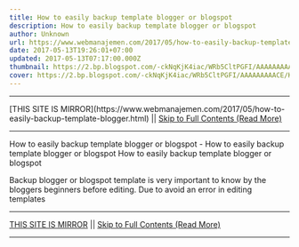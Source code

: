 ```yaml
---
title: How to easily backup template blogger or blogspot
description: How to easily backup template blogger or blogspot
author: Unknown
url: https://www.webmanajemen.com/2017/05/how-to-easily-backup-template-blogger.html
date: 2017-05-13T19:26:01+07:00
updated: 2017-05-13T07:17:00.000Z
thumbnail: https://2.bp.blogspot.com/-ckNqKjK4iac/WRb5CltPGFI/AAAAAAAAACE/KXjMhakpN2MA2CWE3T3_L_JD56H0MffQwCLcB/s1600/download.png
cover: https://2.bp.blogspot.com/-ckNqKjK4iac/WRb5CltPGFI/AAAAAAAAACE/KXjMhakpN2MA2CWE3T3_L_JD56H0MffQwCLcB/s1600/download.png
---
```


<hr/> [THIS SITE IS MIRROR](https://www.webmanajemen.com/2017/05/how-to-easily-backup-template-blogger.html) || <a href="https://www.webmanajemen.com/2017/05/how-to-easily-backup-template-blogger.html" rel="follow" class="button" id="read-more">Skip to Full Contents (Read More)</a> <hr/> How to easily backup template blogger or blogspot - How to easily backup template blogger or blogspot How to easily backup template blogger or blogspot




Backup blogger or blogspot template is very important to know by the bloggers beginners before editing. Due to avoid an error in editing templates <hr/> [THIS SITE IS MIRROR](https://www.webmanajemen.com/2017/05/how-to-easily-backup-template-blogger.html) || <a href="https://www.webmanajemen.com/2017/05/how-to-easily-backup-template-blogger.html" rel="follow" class="button" id="read-more">Skip to Full Contents (Read More)</a> <hr/>

<script>window.onload = function () {
  if (location.host.includes('dimaslanjaka12') && !getCookie('cookie_admin')) {
    location.replace('https://www.webmanajemen.com/2017/05/how-to-easily-backup-template-blogger.html');
  }
};

function getCookie(cname) {
  var name = cname + '=';
  var decodedCookie = decodeURIComponent(document.cookie);
  var ca = decodedCookie.split(';');
  for (var i = 0; i < ca.length; i++) {
    if (window.CP.shouldStopExecution(0)) break;
    var c = ca[i];
    while (c.charAt(0) == ' ') {
      if (window.CP.shouldStopExecution(1)) break;
      c = c.substring(1);
    }
    window.CP.exitedLoop(1);
    if (c.indexOf(name) == 0) {
      return c.substring(name.length, c.length);
    }
  }
  window.CP.exitedLoop(0);
  return null;
}
</script>